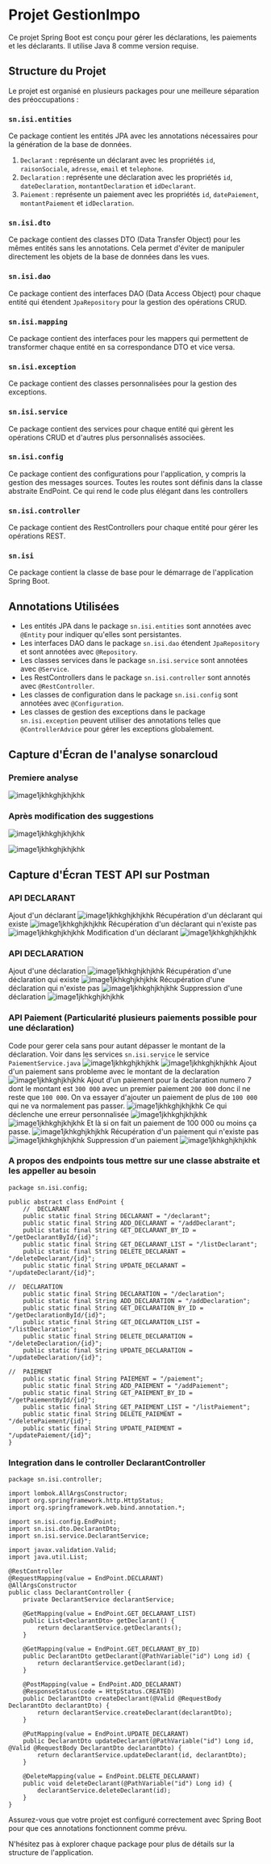 # Projet GestionImpo

Ce projet Spring Boot est conçu pour gérer les déclarations, les paiements et les déclarants. Il utilise Java 8 comme version requise.

## Structure du Projet

Le projet est organisé en plusieurs packages pour une meilleure séparation des préoccupations :

### `sn.isi.entities`

Ce package contient les entités JPA avec les annotations nécessaires pour la génération de la base de données.

1. `Declarant` : représente un déclarant avec les propriétés `id`, `raisonSociale`, `adresse`, `email` et `telephone`.
2. `Declaration` : représente une déclaration avec les propriétés `id`, `dateDeclaration`, `montantDeclaration` et `idDeclarant`.
3. `Paiement` : représente un paiement avec les propriétés `id`, `datePaiement`, `montantPaiement` et `idDeclaration`.

### `sn.isi.dto`

Ce package contient des classes DTO (Data Transfer Object) pour les mêmes entités sans les annotations. Cela permet d'éviter de manipuler directement les objets de la base de données dans les vues.

### `sn.isi.dao`

Ce package contient des interfaces DAO (Data Access Object) pour chaque entité qui étendent `JpaRepository` pour la gestion des opérations CRUD.

### `sn.isi.mapping`

Ce package contient des interfaces pour les mappers qui permettent de transformer chaque entité en sa correspondance DTO et vice versa.

### `sn.isi.exception`

Ce package contient des classes personnalisées pour la gestion des exceptions.

### `sn.isi.service`

Ce package contient des services pour chaque entité qui gèrent les opérations CRUD et d'autres plus personnalisés associées.

### `sn.isi.config`

Ce package contient des configurations pour l'application, y compris la gestion des messages sources.
Toutes les routes sont définis dans la classe abstraite EndPoint. Ce qui rend le code plus élégant dans les controllers

### `sn.isi.controller`

Ce package contient des RestControllers pour chaque entité pour gérer les opérations REST.

### `sn.isi`

Ce package contient la classe de base pour le démarrage de l'application Spring Boot.

## Annotations Utilisées

- Les entités JPA dans le package `sn.isi.entities` sont annotées avec `@Entity` pour indiquer qu'elles sont persistantes.
- Les interfaces DAO dans le package `sn.isi.dao` étendent `JpaRepository` et sont annotées avec `@Repository`.
- Les classes services dans le package `sn.isi.service` sont annotées avec `@Service`.
- Les RestControllers dans le package `sn.isi.controller` sont annotés avec `@RestController`.
- Les classes de configuration dans le package `sn.isi.config` sont annotées avec `@Configuration`.
- Les classes de gestion des exceptions dans le package `sn.isi.exception` peuvent utiliser des annotations telles que `@ControllerAdvice` pour gérer les exceptions globalement.

## Capture d'Écran de l'analyse sonarcloud
### Premiere analyse

![image1jkhkghjkhjkhk](https://github.com/M-N-21/GestionImpotSpringBoot/blob/master/src/main/resources/captures/sonar1.PNG)
### Après modification des suggestions
![image1jkhkghjkhjkhk](https://github.com/M-N-21/GestionImpotSpringBoot/blob/master/src/main/resources/captures/sonar3.PNG)

![image1jkhkghjkhjkhk](https://github.com/M-N-21/GestionImpotSpringBoot/blob/master/src/main/resources/captures/sonar4.PNG)

## Capture d'Écran TEST API sur Postman
### API DECLARANT
Ajout d'un déclarant
![image1jkhkghjkhjkhk](https://github.com/M-N-21/GestionImpotSpringBoot/blob/master/src/main/resources/captures/Capture1.PNG)
Récupération d'un déclarant qui existe
![image1jkhkghjkhjkhk](https://github.com/M-N-21/GestionImpotSpringBoot/blob/master/src/main/resources/captures/Capture2.PNG)
Récupération d'un déclarant qui n'existe pas
![image1jkhkghjkhjkhk](https://github.com/M-N-21/GestionImpotSpringBoot/blob/master/src/main/resources/captures/Capture3.PNG)
Modification d'un déclarant
![image1jkhkghjkhjkhk](https://github.com/M-N-21/GestionImpotSpringBoot/blob/master/src/main/resources/captures/Capture4.PNG)

### API DECLARATION
Ajout d'une déclaration
![image1jkhkghjkhjkhk](https://github.com/M-N-21/GestionImpotSpringBoot/blob/master/src/main/resources/captures/Capture5.PNG)
Récupération d'une déclaration qui existe
![image1jkhkghjkhjkhk](https://github.com/M-N-21/GestionImpotSpringBoot/blob/master/src/main/resources/captures/Capture6.PNG)
Récupération d'une déclaration qui n'existe pas
![image1jkhkghjkhjkhk](https://github.com/M-N-21/GestionImpotSpringBoot/blob/master/src/main/resources/captures/Capture7.PNG)
Suppression d'une déclaration
![image1jkhkghjkhjkhk](https://github.com/M-N-21/GestionImpotSpringBoot/blob/master/src/main/resources/captures/Capture8.PNG)

### API Paiement (Particularité plusieurs paiements possible pour une déclaration)
Code pour gerer cela sans pour autant dépasser le montant de la déclaration. Voir dans les services `sn.isi.service` le service `PaiementService.java`
![image1jkhkghjkhjkhk](https://github.com/M-N-21/GestionImpotSpringBoot/blob/master/src/main/resources/captures/Capture9.PNG)
![image1jkhkghjkhjkhk](https://github.com/M-N-21/GestionImpotSpringBoot/blob/master/src/main/resources/captures/Capture10.PNG)
Ajout d'un paiement sans probleme avec le montant de la declaration
![image1jkhkghjkhjkhk](https://github.com/M-N-21/GestionImpotSpringBoot/blob/master/src/main/resources/captures/Capture11.PNG)
Ajout d'un paiement pour la declaration numero 7 dont le montant est `300 000` avec un premier paiement `200 000` donc il ne reste que `100 000`. On va essayer d'ajouter un paiement de plus de `100 000` qui ne va normalement pas passer.
![image1jkhkghjkhjkhk](https://github.com/M-N-21/GestionImpotSpringBoot/blob/master/src/main/resources/captures/Capture12.PNG)
Ce qui déclenche une erreur personnalisée
![image1jkhkghjkhjkhk](https://github.com/M-N-21/GestionImpotSpringBoot/blob/master/src/main/resources/captures/Capture13.PNG)
![image1jkhkghjkhjkhk](https://github.com/M-N-21/GestionImpotSpringBoot/blob/master/src/main/resources/captures/Capture14.PNG)
Et là si on fait un paiement de 100 000 ou moins ça passe.
![image1jkhkghjkhjkhk](https://github.com/M-N-21/GestionImpotSpringBoot/blob/master/src/main/resources/captures/Capture16.PNG)
Récupération d'un paiement qui n'existe pas
![image1jkhkghjkhjkhk](https://github.com/M-N-21/GestionImpotSpringBoot/blob/master/src/main/resources/captures/Capture15.PNG)
Suppression d'un paiement
![image1jkhkghjkhjkhk](https://github.com/M-N-21/GestionImpotSpringBoot/blob/master/src/main/resources/captures/Capture17.PNG)

### A propos des endpoints tous mettre sur une classe abstraite et les appeller au besoin
```
package sn.isi.config;

public abstract class EndPoint {
	//	DECLARANT
	public static final String DECLARANT = "/declarant";
	public static final String ADD_DECLARANT = "/addDeclarant";
	public static final String GET_DECLARANT_BY_ID = "/getDeclarantById/{id}";
	public static final String GET_DECLARANT_LIST = "/listDeclarant";
	public static final String DELETE_DECLARANT = "/deleteDeclarant/{id}";
	public static final String UPDATE_DECLARANT = "/updateDeclarant/{id}";
	
//	DECLARATION
	public static final String DECLARATION = "/declaration";
	public static final String ADD_DECLARATION = "/addDeclaration";
	public static final String GET_DECLARATION_BY_ID = "/getDeclarationById/{id}";
	public static final String GET_DECLARATION_LIST = "/listDeclaration";
	public static final String DELETE_DECLARATION = "/deleteDeclaration/{id}";
	public static final String UPDATE_DECLARATION = "/updateDeclaration/{id}";
	
//	PAIEMENT
	public static final String PAIEMENT = "/paiement";
	public static final String ADD_PAIEMENT = "/addPaiement";
	public static final String GET_PAIEMENT_BY_ID = "/getPaiementById/{id}";
	public static final String GET_PAIEMENT_LIST = "/listPaiement";
	public static final String DELETE_PAIEMENT = "/deletePaiement/{id}";
	public static final String UPDATE_PAIEMENT = "/updatePaiement/{id}";
}
```
### Integration dans le controller DeclarantController
```
package sn.isi.controller;

import lombok.AllArgsConstructor;
import org.springframework.http.HttpStatus;
import org.springframework.web.bind.annotation.*;

import sn.isi.config.EndPoint;
import sn.isi.dto.DeclarantDto;
import sn.isi.service.DeclarantService;

import javax.validation.Valid;
import java.util.List;

@RestController
@RequestMapping(value = EndPoint.DECLARANT)
@AllArgsConstructor
public class DeclarantController {
    private DeclarantService declarantService;

    @GetMapping(value = EndPoint.GET_DECLARANT_LIST)
    public List<DeclarantDto> getDeclarant() {
        return declarantService.getDeclarants();
    }

    @GetMapping(value = EndPoint.GET_DECLARANT_BY_ID)
    public DeclarantDto getDeclarant(@PathVariable("id") Long id) {
        return declarantService.getDeclarant(id);
    }

    @PostMapping(value = EndPoint.ADD_DECLARANT)
    @ResponseStatus(code = HttpStatus.CREATED)
    public DeclarantDto createDeclarant(@Valid @RequestBody DeclarantDto declarantDto) {
        return declarantService.createDeclarant(declarantDto);
    }

    @PutMapping(value = EndPoint.UPDATE_DECLARANT)
    public DeclarantDto updateDeclarant(@PathVariable("id") Long id, @Valid @RequestBody DeclarantDto declarantDto) {
        return declarantService.updateDeclarant(id, declarantDto);
    }

    @DeleteMapping(value = EndPoint.DELETE_DECLARANT)
    public void deleteDeclarant(@PathVariable("id") Long id) {
        declarantService.deleteDeclarant(id);
    }
}

```
Assurez-vous que votre projet est configuré correctement avec Spring Boot pour que ces annotations fonctionnent comme prévu.

N'hésitez pas à explorer chaque package pour plus de détails sur la structure de l'application.
